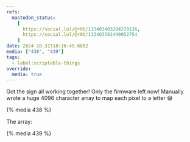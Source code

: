 ```yaml
---
refs:
  mastodon_status:
    [
      https://social.lol/@r0b/113403403284270136,
      https://social.lol/@r0b/113403581440052754
    ]
date: 2024-10-31T18:16:49.685Z
media: ["438", "439"]
tags:
  - label:scriptable-things
override:
  media: true
---
```



Got the sign all working together! Only the firmware left now! Manually wrote a huge 4096 character array to map each pixel to a letter 😅

{% media 438 %}

The array:

{% media 439 %}
